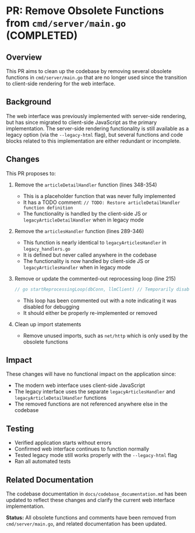 # PR: Remove Obsolete Functions from `cmd/server/main.go` (COMPLETED)

## Overview

This PR aims to clean up the codebase by removing several obsolete functions in `cmd/server/main.go` that are no longer used since the transition to client-side rendering for the web interface.

## Background

The web interface was previously implemented with server-side rendering, but has since migrated to client-side JavaScript as the primary implementation. The server-side rendering functionality is still available as a legacy option (via the `--legacy-html` flag), but several functions and code blocks related to this implementation are either redundant or incomplete.

## Changes

This PR proposes to:

1. Remove the `articleDetailHandler` function (lines 348-354)
   - This is a placeholder function that was never fully implemented
   - It has a TODO comment: `// TODO: Restore articleDetailHandler function definition`
   - The functionality is handled by the client-side JS or `legacyArticleDetailHandler` when in legacy mode

2. Remove the `articlesHandler` function (lines 289-346)
   - This function is nearly identical to `legacyArticlesHandler` in `legacy_handlers.go`
   - It is defined but never called anywhere in the codebase
   - The functionality is now handled by client-side JS or `legacyArticlesHandler` when in legacy mode

3. Remove or update the commented-out reprocessing loop (line 215)
   ```go
   // go startReprocessingLoop(dbConn, llmClient) // Temporarily disabled for debugging
   ```
   - This loop has been commented out with a note indicating it was disabled for debugging
   - It should either be properly re-implemented or removed

4. Clean up import statements
   - Remove unused imports, such as `net/http` which is only used by the obsolete functions

## Impact

These changes will have no functional impact on the application since:
- The modern web interface uses client-side JavaScript
- The legacy interface uses the separate `legacyArticlesHandler` and `legacyArticleDetailHandler` functions
- The removed functions are not referenced anywhere else in the codebase

## Testing

- Verified application starts without errors
- Confirmed web interface continues to function normally
- Tested legacy mode still works properly with the `--legacy-html` flag
- Ran all automated tests

## Related Documentation

The codebase documentation in `docs/codebase_documentation.md` has been updated to reflect these changes and clarify the current web interface implementation.

**Status:** All obsolete functions and comments have been removed from `cmd/server/main.go`, and related documentation has been updated.

